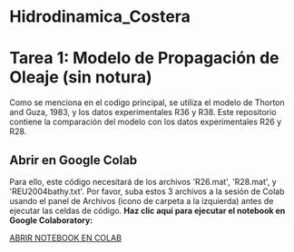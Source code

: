 # Hidrodinamica_Costera
# Tarea 1: Modelo de Propagación de Oleaje (sin notura)
Como se menciona en el codigo principal, se utiliza el modelo de Thorton and Guza, 1983, y los datos experimentales R36 y R38.
Este repositorio contiene la comparación del modelo con los datos experimentales R26 y R28.

## Abrir en Google Colab
 Para ello, este código necesitará de los archivos 'R26.mat', 'R28.mat', y 'REU2004bathy.txt'.
Por favor, suba estos 3 archivos a la sesión de Colab usando el panel de Archivos (icono de carpeta a la izquierda) antes de ejecutar las celdas de código.
**Haz clic aquí para ejecutar el notebook en Google Colaboratory:**

[ABRIR NOTEBOOK EN COLAB](https://colab.research.google.com/github/piafran8/tarea1_hidrodinamicacostera.ipynb)
